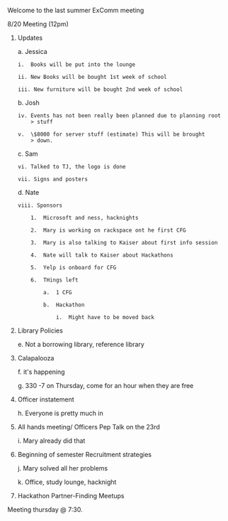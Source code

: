Welcome to the last summer ExComm meeting

8/20 Meeting (12pm)

1.  Updates

    a.  Jessica

        i.  Books will be put into the lounge

        ii. New Books will be bought 1st week of school

        iii. New furniture will be bought 2nd week of school

    b.  Josh

        iv. Events has not been really been planned due to planning root
            > stuff

        v.  \$8000 for server stuff (estimate) This will be brought
            > down.

    c.  Sam

        vi. Talked to TJ, the logo is done

        vii. Signs and posters

    d.  Nate

        viii. Sponsors

            1.  Microsoft and ness, hacknights

            2.  Mary is working on rackspace ont he first CFG

            3.  Mary is also talking to Kaiser about first info session

            4.  Nate will talk to Kaiser about Hackathons

            5.  Yelp is onboard for CFG

            6.  THings left

                a.  1 CFG

                b.  Hackathon

                    i.  Might have to be moved back

2.  Library Policies

    e.  Not a borrowing library, reference library

3.  Calapalooza

    f.  it's happening

    g.  330 -7 on Thursday, come for an hour when they are free

4.  Officer instatement

    h.  Everyone is pretty much in

5.  All hands meeting/ Officers Pep Talk on the 23rd

    i.  Mary already did that

6.  Beginning of semester Recruitment strategies

    j.  Mary solved all her problems

    k.  Office, study lounge, hacknight

7.  Hackathon Partner-Finding Meetups

Meeting thursday @ 7:30.
